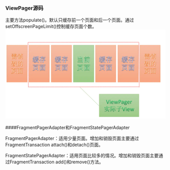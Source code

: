 ### ViewPager源码

主要方法populate()。默认只缓存前一个页面和后一个页面。通过setOffscreenPageLimit()控制缓存页面个数。
![](img/view_pager.webp)

####FragmentPagerAdapter和FragmentStatePagerAdapter

FragmentPagerAdapter：适用少量页面。增加和销毁页面主要通过FragmentTransaction attach()和detach()页面。

FragmentStatePagerAdapter：适用页面比较多的情况。增加和销毁页面主要通过FragmentTransaction add()和remove()方法。